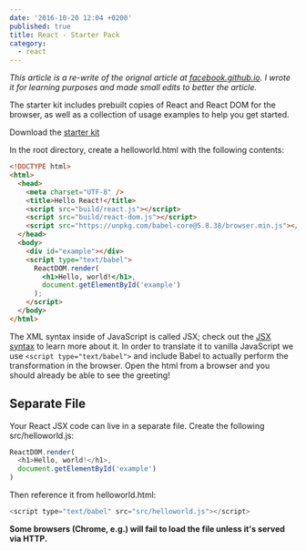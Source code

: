 ```yaml
---
date: '2016-10-20 12:04 +0200'
published: true
title: React - Starter Pack
category:
  - react
---
```

*This article is a re-write of the orignal article at [facebook.github.io](https://facebook.github.io/react/docs/getting-started.html). I wrote it for learning purposes and made small edits to better the article.*

The starter kit includes prebuilt copies of React and React DOM for the browser, as well as a collection of usage examples to help you get started.

Download the [starter kit](https://facebook.github.io/react/downloads/react-15.3.2.zip)

In the root directory, create a helloworld.html with the following contents:

```html
<!DOCTYPE html>
<html>
  <head>
    <meta charset="UTF-8" />
    <title>Hello React!</title>
    <script src="build/react.js"></script>
    <script src="build/react-dom.js"></script>
    <script src="https://unpkg.com/babel-core@5.8.38/browser.min.js"></script>
  </head>
  <body>
    <div id="example"></div>
    <script type="text/babel">
      ReactDOM.render(
        <h1>Hello, world!</h1>,
        document.getElementById('example')
      );
    </script>
  </body>
</html>
```

The XML syntax inside of JavaScript is called JSX; check out the [JSX syntax](https://facebook.github.io/react/docs/jsx-in-depth.html) to learn more about it. In order to translate it to vanilla JavaScript we use `<script type="text/babel">` and include Babel to actually perform the transformation in the browser. Open the html from a browser and you should already be able to see the greeting!

## Separate File

Your React JSX code can live in a separate file. Create the following src/helloworld.js:

```javascript
ReactDOM.render(
  <h1>Hello, world!</h1>,
  document.getElementById('example')
)
```

Then reference it from helloworld.html:

```javascript
<script type="text/babel" src="src/helloworld.js"></script>
```

**Some browsers (Chrome, e.g.) will fail to load the file unless it's served via HTTP.**
